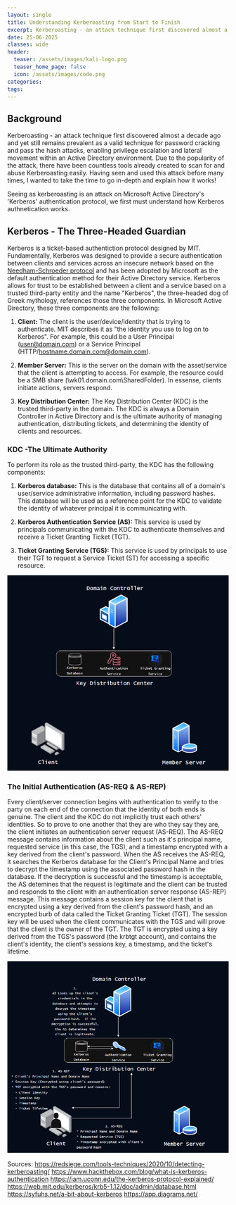 ```yaml
---
layout: single
title: Understanding Kerberoasting from Start to Finish
excerpt: Kerberoasting - an attack technique first discovered almost a decade ago and yet still remains prevalent as a valid technique for password cracking and pass the hash attacks, enabling privilege escalation and lateral movement within an Active Directory environment.  Due to the popularity of the attack, there have been countless tools already created to scan for and abuse Kerberoasting easily.  Having used this attack before many times in CTFs and while studying for my OSCP I believed that I understood how it worked, but recently I was asked to explain it fully and I found myself grasping at terms making me realize I didn't quite know this technique as well as I thought!"
date: 25-06-2025
classes: wide
header:
  teaser: /assets/images/kali-logo.png
  teaser_home_page: false
  icon: /assets/images/code.png
categories:
tags:
---
```


## Background

Kerberoasting - an attack technique first discovered almost a decade ago and yet still remains prevalent as a valid technique for password cracking and pass the hash attacks, enabling privilege escalation and lateral movement within an Active Directory environment.  Due to the popularity of the attack, there have been countless tools already created to scan for and abuse Kerberoasting easily.  Having seen and used this attack before many times, I wanted to take the time to go in-depth and explain how it works!

Seeing as kerberoasting is an attack on Microsoft Active Directory's 'Kerberos' authentication protocol, we first must understand how Kerberos authnetication works.

## Kerberos - The Three-Headed Guardian

Kerberos is a ticket-based authentiction protocol designed by MIT.  Fundamentally, Kerberos was designed to provide a secure authentication between clients and services across an insecure network based on the [Needham-Schroeder protocol](https://en.wikipedia.org/wiki/Needham%E2%80%93Schroeder_protocol) and has been adopted by Microsoft as the default authentication method for their Active Directory service.  Kerberos allows for trust to be established between a client and a service based on a trusted third-party entity and the name "Kerberos", the three-headed dog of Greek mythology, references those three components.  In Microsoft Active Directory, these three components are the following:

1. **Client:**  The client is the user/device/identity that is trying to authenticate.  MIT describes it as "the identity you use to log on to Kerberos".  For example, this could be a User Principal (user@domain.com) or a Service Principal (HTTP/hostname.domain.com@domain.com).

2. **Member Server:** This is the server on the domain with the asset/service that the client is attempting to access.  For example, the resource could be a SMB share (\\wk01.domain.com\SharedFolder).  In essense, clients initiate actions, servers respond.

3. **Key Distribution Center:** The Key Distribution Center (KDC) is the trusted third-party in the domain.  The KDC is always a Domain Controller in Active Directory and is the ultimate authority of managing authentication, distributing tickets, and determining the identity of clients and resources.

### KDC -The Ultimate Authority

To perform its role as the trusted third-party, the KDC has the following components:

1. **Kerberos database:** This is the database that contains all of a domain's user/service administrative information, including password hashes.  This database will be used as a reference point for the KDC to validate the identity of whatever principal it is communicating with.

2. **Kerberos Authentication Service (AS):** This service is used by principals communicating with the KDC to authenticate themselves and receive a Ticket Granting Ticket (TGT).

2. **Ticket Granting Service (TGS):**  This service is used by principals to use their TGT to request a Service Ticket (ST) for accessing a specific resource.

<p align="center">
  <img src="/assets/images/Kerberoasting/Kerberos-Setup.png">
</p>

### The Initial Authentication (AS-REQ & AS-REP)

Every client/server connection begins with authentication to verify to the party on each end of the connection that the identity of both ends is genuine.  The client and the KDC do not implicitly trust each others' identities.  So to prove to one another that they are who they say they are, the client initiates an authentication server request (AS-REQ).  The AS-REQ message contains information about the client such as it's principal name, requested service (in this case, the TGS), and a timestamp encrypted with a key derived from the client's password.  When the AS receives the AS-REQ, it searches the Kerberos database for the Client's Principal Name and tries to decrypt the timestamp using the associated password hash in the database.  If the decryption is successful and the timestamp is acceptable, the AS detemines that the request is legitimate and the client can be trusted and responds to the client with an authentication server response (AS-REP) message.  This message contains a session key for the client that is encrypted using a key derived from the client's password hash, and an encrypted burb of data called the Ticket Granting Ticket (TGT).  The session key will be used when the client communicates with the TGS and will prove that the client is the owner of the TGT.  The TGT is encrypted using a key derived from the TGS's password (the krbtgt account), and contains the client's identity, the client's sessions key, a timestamp, and the ticket's lifetime.

<p align="center">
  <img src="/assets/images/Kerberoasting/ASREQandASREP.png">
</p>


Sources:
https://redsiege.com/tools-techniques/2020/10/detecting-kerberoasting/
https://www.hackthebox.com/blog/what-is-kerberos-authentication
https://iam.uconn.edu/the-kerberos-protocol-explained/
https://web.mit.edu/kerberos/krb5-1.12/doc/admin/database.html
https://syfuhs.net/a-bit-about-kerberos
https://app.diagrams.net/

